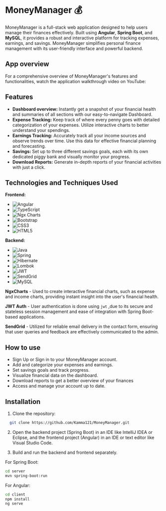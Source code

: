 
# MoneyManager 💰

MoneyManager is a full-stack web application designed to help users manage their finances effectively. Built using **Angular**, **Spring Boot**, and **MySQL**, it provides a robust and interactive platform for tracking expenses, earnings, and savings. MoneyManager simplifies personal finance management with its user-friendly interface and powerful backend.


## App overview
For a comprehensive overview of MoneyManager's features and functionalities, watch the application walkthrough video on YouTube:

## Features

- **Dashboard overview:**   Instantly get a snapshot of your financial health and summaries of all sections with our easy-to-navigate Dashboard.
- **Expense Tracking:**  Keep track of where every penny goes with detailed categorization of your expenses. Utilize interactive charts to better understand your spendings.
- **Earnings Tracking:**   Accurately track all your income sources and observe trends over time. Use this data for effective financial planning and forecasting.
- **Savings:**  Set up to three different savings goals, each with its own dedicated piggy bank and visually monitor your progress.
- **Download Reports:** Generate in-depth reports of your financial activities with just a click.


## Technologies and Techniques Used
**Frontend:**
- ![Angular](https://img.shields.io/badge/angular-%23DD0031.svg?style=for-the-badge&logo=angular&logoColor=white)
- ![TypeScript](https://img.shields.io/badge/typescript-%23007ACC.svg?style=for-the-badge&logo=typescript&logoColor=white)
- ![Ngx Charts](https://img.shields.io/badge/Ngx%20Charts-latest-orange.svg)
- ![Bootstrap](https://img.shields.io/badge/bootstrap-%238511FA.svg?style=for-the-badge&logo=bootstrap&logoColor=white)
- ![CSS3](https://img.shields.io/badge/css3-%231572B6.svg?style=for-the-badge&logo=css3&logoColor=white)
- ![HTML5](https://img.shields.io/badge/html5-%23E34F26.svg?style=for-the-badge&logo=html5&logoColor=white)

**Backend:**
- ![Java](https://img.shields.io/badge/java-%23ED8B00.svg?logo=java&logoColor=white&style=for-the-badge)
- ![Spring](https://img.shields.io/badge/spring-%236DB33F.svg?logo=spring&logoColor=white&style=for-the-badge)
- ![Hibernate](https://img.shields.io/badge/Hibernate-59666C?style=for-the-badge&logo=Hibernate&logoColor=white)
- ![Lombok](https://img.shields.io/badge/Lombok-2.16.8-blue.svg)
- ![JWT](https://img.shields.io/badge/JWT-black?style=for-the-badge&logo=JSON%20web%20tokens)
- ![SendGrid](https://img.shields.io/badge/SendGrid-Integrations-green.svg)
- ![MySQL](https://img.shields.io/badge/MySQL-005C84?style=for-the-badge&logo=mysql&logoColor=white)
 

 **NgxCharts** - Used to create interactive financial charts, such as expense and income charts, providing instant insight into the user's financial health.

 **JWT Auth** - User authentication is done using `jwt` ,due to its secure and stateless session management and ease of integration with Spring Boot-based applications.

  **SendGrid** -  Utilized for reliable email delivery in the contact form, ensuring that user queries and feedback are effectively communicated to the admin.
## How to use
- Sign Up or Sign in to your MoneyManager account.
- Add and categorize your expenses and earnings.
- Set savings goals and track progress.
- Visualize financial data on the dashboard.
- Download reports to get a better overview of your finances 
- Access and manage your account up to date.
## Installation

1. Clone the repository:

```bash
  git clone https://github.com/Kamma121/MoneyManager.git
```

2. Open the backend project (Spring Boot) in an IDE like IntelliJ IDEA or Eclipse, and the frontend project (Angular) in an IDE or text editor like Visual Studio Code.

3. Build and run the backend and frontend separately.

For Spring Boot:
```bash
cd server
mvn spring-boot:run
```

 For Angular:   
```bash
cd client
npm install
ng serve
```
